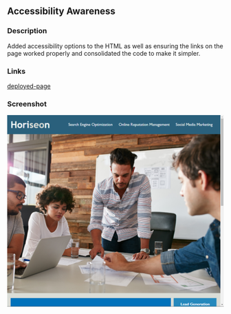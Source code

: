 ## Accessibility Awareness
### Description
Added accessibility options to the HTML as well as ensuring the links on the page worked properly and consolidated the code to make it simpler.
### Links
[deployed-page](https://ikomeda.github.io/accessibility-awareness/)
### Screenshot
![screenshot](Assets/screenshot.png)
